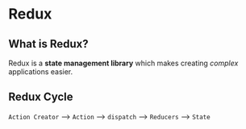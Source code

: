 # Redux

## What is Redux?

Redux is a **state management library** which makes creating _complex_ applications easier.


## Redux Cycle

`Action Creator` --> `Action` --> `dispatch` --> `Reducers` --> `State`
